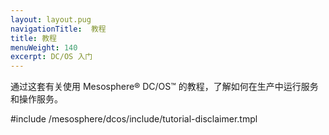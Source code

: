 ```yaml
---
layout: layout.pug
navigationTitle:  教程
title: 教程
menuWeight: 140
excerpt: DC/OS 入门 
---
```


通过这套有关使用 Mesosphere&reg; DC/OS&trade; 的教程，了解如何在生产中运行服务和操作服务。

#include /mesosphere/dcos/include/tutorial-disclaimer.tmpl
